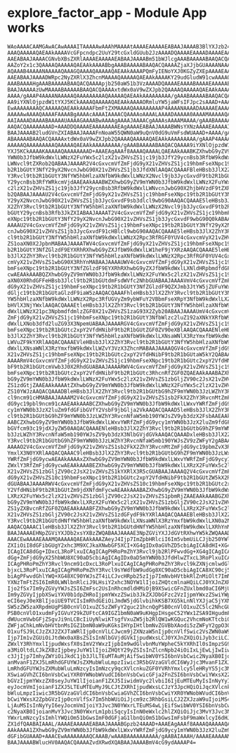 # explore_factor_app - Module App works

    WAoAAAACAAMGAwACAwAAAAITAAAAAwAAAhMAAAAtAAAAEAAAAAEABAAJAAAAB3BlYXJzb24A
    AAAQAAAAAQAEAAkAAAAVcGFpcndpc2UuY29tcGxldGUub2JzAAAADQAAAAEAAAADAAAAEAAA
    AAEABAAJAAAACGNvbXBsZXRlAAAAEAAAAAEABAAJAAAABm51bWJlcgAAABAAAAABAAQACQAA
    AAZoY2x1c3QAAAAQAAAAAQAEAAkAAAABbgAAABAAAAABAAQACQAAAAZjaXJjbGUAAAANAAAA
    AQAAAB4AAAANAAAAAQAAAGQAAAAQAAAAAQAEAAkAAAAPQmFyIENoYXJ0KGZyZXEpAAAAEAAA
    AAEABAAJAAAADWRpc2NyZXRlX3ZhcnMAAAAQAAAAAQAEAAkAAAAKY29udGludW91cwAAAA0A
    AAABAAAAHgAAABAAAAABAAQACQAAAApjb250aW51b3VzAAAADQAAAAEAAAABAAAAEAAAAAEA
    BAAJAAAAAzUwMAAAABAAAAABAAQACQAAAAxtdWx0aV9wZXJpb2QAAAAQAAAAAQAEAAkAAAAA
    AAAA/gAAAP4AAAANAAAAAQAAAAAAAAAQAAAAAQAEAAkAAAAAAAAA/gAAABAAAAABAAQACQAA
    AA9iYXNlOjpzdW1tYXJ5KCkAAAAQAAAAAQAEAAkAAAAORmluYW5jaWFsIFJpc2sAAAD+AAAC
    EwAAAAAAAAQCAAAAAQAEAAkAAAAFbmFtZXMAAAAQAAAAAAAAAP4AAAANAAAADAAAAAEAAAAC
    AAAAAwAAAAQAAAAFAAAABgAAAAcAAAAIAAAACQAAAAoAAAALAAAADAAAAA0AAAAMAAAAAQAA
    AAIAAAADAAAABAAAAAUAAAAGAAAABwAAAAgAAAAJAAAACgAAAAsAAAAMAAAA/gAAABAAAAAB
    AAQACQAAAAAAAAD+AAADDQAAAAEAAAAAAAAEAgAAAAEABAAJAAAABWNsYXNzAAAAEAAAAAIA
    BAAJAAAAB2ludGVnZXIABAAJAAAAFnNoaW55QWN0aW9uQnV0dG9uVmFsdWUAAAD+AAAA/gAA
    ABAAAAABAAQACQAAAAxtdWx0aV9wZXJpb2QAAAAQAAAAAQAEAAkAAAAAAAAA/gAAAP4AAAAN
    AAAAAQAAAAAAAAAQAAAAAQAEAAkAAAAAAAAA/gAAABAAAAABAAQACQAAAA9iYXNlOjpzdW1t
    YXJ5KCkAAAAKAAAAAQAAAAAAAAD+AAAEAgAAAf8AAAAQAAAALQAEAAkAAABKZXhwbG9yZV9m
    YWN0b3JfbW9kdWxlLWNzX2FuYWx5c2lzX21vZHVsZS1jc19jb3JfY29ycnBsb3RfbW9kdWxl
    LWNvcl9tZXRob2QABAAJAAAAR2V4cGxvcmVfZmFjdG9yX21vZHVsZS1jc19hbmFseXNpc19t
    b2R1bGUtY3NfY29yX2NvcnJwbG90X21vZHVsZS1jb3JfdXNlAAQACQAAAFBleHBsb3JlX2Zh
    Y3Rvcl9tb2R1bGUtY3NfYW5hbHlzaXNfbW9kdWxlLWNzX2Nvcl9jb3JycGxvdF9tb2R1bGUt
    Y29ycnBsb3RfYWRkcmVjdAAEAAkAAABWZXhwbG9yZV9mYWN0b3JfbW9kdWxlLWNzX2FuYWx5
    c2lzX21vZHVsZS1jc19jb3JfY29ycnBsb3RfbW9kdWxlLWNvcnJwbG90X2hjbHVzdF9tZXRo
    b2QABAAJAAAAU2V4cGxvcmVfZmFjdG9yX21vZHVsZS1jc19hbmFseXNpc19tb2R1bGUtY3Nf
    Y29yX2NvcnJwbG90X21vZHVsZS1jb3JycGxvdF9sb3dlcl9wbG90AAQACQAAAE5leHBsb3Jl
    X2ZhY3Rvcl9tb2R1bGUtY3NfYW5hbHlzaXNfbW9kdWxlLWNzX2Nvcl9jb3JycGxvdF9tb2R1
    bGUtY29ycnBsb3Rfb3JkZXIABAAJAAAAT2V4cGxvcmVfZmFjdG9yX21vZHVsZS1jc19hbmFs
    eXNpc19tb2R1bGUtY3NfY29yX2NvcnJwbG90X21vZHVsZS1jb3JycGxvdF9wbG90Q0kABAAJ
    AAAAU2V4cGxvcmVfZmFjdG9yX21vZHVsZS1jc19hbmFseXNpc19tb2R1bGUtY3NfY29yX2Nv
    cnJwbG90X21vZHVsZS1jb3JycGxvdF91cHBlcl9wbG90AAQACQAAAE5leHBsb3JlX2ZhY3Rv
    cl9tb2R1bGUtY3NfYW5hbHlzaXNfbW9kdWxlLWNzX2Rpc3RfRGF0YUV4cGxvcmVyX21vZHVs
    ZS1oaXN0X2JpbnMABAAJAAAATWV4cGxvcmVfZmFjdG9yX21vZHVsZS1jc19hbmFseXNpc19t
    b2R1bGUtY3NfZGlzdF9EYXRhRXhwbG9yZXJfbW9kdWxlLW1heF9jYXRzAAQACQAAAE5leHBs
    b3JlX2ZhY3Rvcl9tb2R1bGUtY3NfYW5hbHlzaXNfbW9kdWxlLWNzX2Rpc3RfRGF0YUV4cGxv
    cmVyX21vZHVsZS1wbG90X3RhYnMABAAJAAAAUWV4cGxvcmVfZmFjdG9yX21vZHVsZS1jc19h
    bmFseXNpc19tb2R1bGUtY3NfZGlzdF9EYXRhRXhwbG9yZXJfbW9kdWxlLXNldHRpbmdfdGFi
    cwAEAAkAAABQZXhwbG9yZV9mYWN0b3JfbW9kdWxlLWNzX2FuYWx5c2lzX21vZHVsZS1jc19k
    aXN0X0RhdGFFeHBsb3Jlcl9tb2R1bGUtdmFsdWVfc2NhbGUABAAJAAAAVmV4cGxvcmVfZmFj
    dG9yX21vZHVsZS1jc19hbmFseXNpc19tb2R1bGUtY3NfZGlzdF9QZXJmb3JtYW5jZUFuYWx5
    dGljc19tb2R1bGUtaGlzdF9iaW5zAAQACQAAAFhleHBsb3JlX2ZhY3Rvcl9tb2R1bGUtY3Nf
    YW5hbHlzaXNfbW9kdWxlLWNzX2Rpc3RfUGVyZm9ybWFuY2VBbmFseXRpY3NfbW9kdWxlLXZh
    bHVlX3NjYWxlAAQACQAAAEtleHBsb3JlX2ZhY3Rvcl9tb2R1bGUtY3NfYW5hbHlzaXNfbW9k
    dWxlLWNzX21pc3NpbmdfdmlzZGF0X21vZHVsZS1zaG93X2Zyb20ABAAJAAAAUmV4cGxvcmVf
    ZmFjdG9yX21vZHVsZS1jc19hbmFseXNpc19tb2R1bGUtY3NfbWlzc2luZ192aXNkYXRfbW9k
    dWxlLXNob3dfd2luZG93X3NpemUABAAJAAAARGV4cGxvcmVfZmFjdG9yX21vZHVsZS1jc19h
    bmFseXNpc19tb2R1bGUtc2xpY2VfdHNibF9tb2R1bGUtZGF0ZV90eXBlAAQACQAAAENleHBs
    b3JlX2ZhY3Rvcl9tb2R1bGUtY3NfYW5hbHlzaXNfbW9kdWxlLXNsaWNlX3RzYmxfbW9kdWxl
    LWVuZF9kYXRlAAQACQAAAEVleHBsb3JlX2ZhY3Rvcl9tb2R1bGUtY3NfYW5hbHlzaXNfbW9k
    dWxlLXNsaWNlX3RzYmxfbW9kdWxlLWZvY3VzX3ZhcnMABAAJAAAAQGV4cGxvcmVfZmFjdG9y
    X21vZHVsZS1jc19hbmFseXNpc19tb2R1bGUtc2xpY2VfdHNibF9tb2R1bGUtaW5kY2QABAAJ
    AAAARmV4cGxvcmVfZmFjdG9yX21vZHVsZS1jc19hbmFseXNpc19tb2R1bGUtc2xpY2VfdHNi
    bF9tb2R1bGUtcmVwb3J0X2RhdGUABAAJAAAARWV4cGxvcmVfZmFjdG9yX21vZHVsZS1jc19h
    bmFseXNpc19tb2R1bGUtc2xpY2VfdHNibF9tb2R1bGUtc3RhcnRfZGF0ZQAEAAkAAABAZXhw
    bG9yZV9mYWN0b3JfbW9kdWxlLWNzX2FuYWx5c2lzX21vZHVsZS1zbGljZV90c2JsX21vZHVs
    ZS1zdGtjZAAEAAkAAAAtZXhwbG9yZV9mYWN0b3JfbW9kdWxlLWNzX2FuYWx5c2lzX21vZHVs
    ZS10YWJzAAQACQAAADBleHBsb3JlX2ZhY3Rvcl9tb2R1bGUtbG9hZF9mYWN0b3JzLWZhY3Rv
    cl9ncm91cHMABAAJAAAAM2V4cGxvcmVfZmFjdG9yX21vZHVsZS1sb2FkX2ZhY3RvcnMtZmFj
    dG9yc19pbl9ncm91cAAEAAkAAABCZXhwbG9yZV9mYWN0b3JfbW9kdWxlLWxvYWRfZmFjdG9y
    cy1mYWN0b3JzX2luZm9fdGFibGVfY2VsbF9jbGlja2VkAAQACQAAAD5leHBsb3JlX2ZhY3Rv
    cl9tb2R1bGUtbG9hZF9mYWN0b3JzLWZhY3RvcnNfaW5mb190YWJsZV9yb3dzX2FsbAAEAAkA
    AABCZXhwbG9yZV9mYWN0b3JfbW9kdWxlLWxvYWRfZmFjdG9ycy1mYWN0b3JzX2luZm9fdGFi
    bGVfcm93c19jdXJyZW50AAQACQAAAENleHBsb3JlX2ZhY3Rvcl9tb2R1bGUtbG9hZF9mYWN0
    b3JzLWZhY3RvcnNfaW5mb190YWJsZV9yb3dzX3NlbGVjdGVkAAQACQAAADxleHBsb3JlX2Zh
    Y3Rvcl9tb2R1bGUtbG9hZF9mYWN0b3JzLWZhY3RvcnNfaW5mb190YWJsZV9zZWFyY2gABAAJ
    AAAAO2V4cGxvcmVfZmFjdG9yX21vZHVsZS1sb2FkX2ZhY3RvcnMtZmFjdG9yc19pbmZvX3Rh
    YmxlX3N0YXRlAAQACQAAAC9leHBsb3JlX2ZhY3Rvcl9tb2R1bGUtbG9hZF9mYWN0b3JzLWxv
    YWRfZmFjdG9ycwAEAAkAAAAxZXhwbG9yZV9mYWN0b3JfbW9kdWxlLWxvYWRfZmFjdG9ycy1z
    ZWxlY3RfZmFjdG9ycwAEAAkAAABEZXhwbG9yZV9mYWN0b3JfbW9kdWxlLXRzX2FuYWx5c2lz
    X21vZHVsZS1zbGljZV90c2JsX21vZHVsZS1kYXRlX3R5cGUABAAJAAAAQ2V4cGxvcmVfZmFj
    dG9yX21vZHVsZS10c19hbmFseXNpc19tb2R1bGUtc2xpY2VfdHNibF9tb2R1bGUtZW5kX2Rh
    dGUABAAJAAAARWV4cGxvcmVfZmFjdG9yX21vZHVsZS10c19hbmFseXNpc19tb2R1bGUtc2xp
    Y2VfdHNibF9tb2R1bGUtZm9jdXNfdmFycwAEAAkAAABAZXhwbG9yZV9mYWN0b3JfbW9kdWxl
    LXRzX2FuYWx5c2lzX21vZHVsZS1zbGljZV90c2JsX21vZHVsZS1pbmRjZAAEAAkAAABGZXhw
    bG9yZV9mYWN0b3JfbW9kdWxlLXRzX2FuYWx5c2lzX21vZHVsZS1zbGljZV90c2JsX21vZHVs
    ZS1yZXBvcnRfZGF0ZQAEAAkAAABFZXhwbG9yZV9mYWN0b3JfbW9kdWxlLXRzX2FuYWx5c2lz
    X21vZHVsZS1zbGljZV90c2JsX21vZHVsZS1zdGFydF9kYXRlAAQACQAAAEBleHBsb3JlX2Zh
    Y3Rvcl9tb2R1bGUtdHNfYW5hbHlzaXNfbW9kdWxlLXNsaWNlX3RzYmxfbW9kdWxlLXN0a2Nk
    AAQACQAAAC1leHBsb3JlX2ZhY3Rvcl9tb2R1bGUtdHNfYW5hbHlzaXNfbW9kdWxlLXRhYnMA
    BAAJAAAAEHNpZGViYXJDb2xsYXBzZWQABAAJAAAAE3NpZGViYXJJdGVtRXhwYW5kZWQAAAD+
    AAACEwAAAAEAAAMQAAAAAQAEAAkAAAZAeyJ4Ijp7ImZpbHRlciI6Im5vbmUiLCJjb250YWlu
    ZXIiOiI8dGFibGUgY2xhc3M9XCJkaXNwbGF5XCI+XG4gIDx0aGVhZD5cbiAgICA8dHI+XG4g
    ICAgICA8dGg+IDxcL3RoPlxuICAgICAgPHRoPmZhY3Rvcl9jb2RlPFwvdGg+XG4gICAgICA8
    dGg+ZmFjdG9yX25hbWU8XC90aD5cbiAgICAgIDx0aD5mYWN0b3JfdHlwZTxcL3RoPlxuICAg
    ICAgPHRoPmZhY3Rvcl9ncm91cDxcL3RoPlxuICAgICAgPHRoPmZhY3Rvcl9kZXNjcmlwdGlv
    bjxcL3RoPlxuICAgICAgPHRoPmZhY3Rvcl9sYWdfbW9udGg8XC90aD5cbiAgICA8XC90cj5c
    biAgPFwvdGhlYWQ+XG48XC90YWJsZT4iLCJvcHRpb25zIjp7ImNvbHVtbkRlZnMiOlt7ImNs
    YXNzTmFtZSI6ImR0LWNlbnRlciJ9LHsiY2xhc3NOYW1lIjoiZHQtcmlnaHQiLCJ0YXJnZXRz
    Ijo2fSx7Im9yZGVyYWJsZSI6ZmFsc2UsInRhcmdldHMiOjB9XSwicGFnZUxlbmd0aCI6MjUs
    Im9yZGVyIjpbXSwiYXV0b1dpZHRoIjpmYWxzZSwib3JkZXJDbGFzc2VzIjpmYWxzZSwiYWph
    eCI6eyJ0eXBlIjoiUE9TVCIsImRhdGEiOiJmdW5jdGlvbihkKSB7XG5kLnNlYXJjaC5jYXNl
    SW5zZW5zaXRpdmUgPSB0cnVlO1xuZC5zZWFyY2guc21hcnQgPSB0cnVlO1xuZC5lc2NhcGUg
    PSB0cnVlO1xudmFyIGVuY29kZUFtcCA9IGZ1bmN0aW9uKHgpIHsgeC52YWx1ZSA9IHgudmFs
    dWUucmVwbGFjZSgvJi9nLCBcIiUyNlwiKTsgfVxuZW5jb2RlQW1wKGQuc2VhcmNoKTtcbiQu
    ZWFjaChkLmNvbHVtbnMsIGZ1bmN0aW9uKGksIHYpIHtlbmNvZGVBbXAodi5zZWFyY2gpO30p
    O1xufSJ9LCJzZXJ2ZXJTaWRlIjp0cnVlLCJwcm9jZXNzaW5nIjp0cnVlfSwic2VsZWN0aW9u
    Ijp7Im1vZGUiOiJtdWx0aXBsZSIsInNlbGVjdGVkIjpudWxsLCJ0YXJnZXQiOiJyb3ciLCJz
    ZWxlY3RhYmxlIjpudWxsfX0sImV2YWxzIjpbIm9wdGlvbnMuYWpheC5kYXRhIl0sImpzSG9v
    a3MiOltdLCJkZXBzIjpbeyJuYW1lIjoiZHQtY29yZSIsInZlcnNpb24iOiIxLjEwLjIwIiwi
    c3JjIjp7ImhyZWYiOiJkdC1jb3JlLTEuMTAuMjAifSwibWV0YSI6bnVsbCwic2NyaXB0Ijoi
    anMvanF1ZXJ5LmRhdGFUYWJsZXMubWluLmpzIiwic3R5bGVzaGVldCI6WyJjc3MvanF1ZXJ5
    LmRhdGFUYWJsZXMubWluLmNzcyIsImNzcy9qcXVlcnkuZGF0YVRhYmxlcy5leHRyYS5jc3Mi
    XSwiaGVhZCI6bnVsbCwiYXR0YWNobWVudCI6bnVsbCwicGFja2FnZSI6bnVsbCwiYWxsX2Zp
    bGVzIjpmYWxzZX0seyJuYW1lIjoianF1ZXJ5IiwidmVyc2lvbiI6IjEuMTEuMyIsInNyYyI6
    eyJocmVmIjoianF1ZXJ5LTEuMTEuMyJ9LCJtZXRhIjpudWxsLCJzY3JpcHQiOiJqcXVlcnku
    bWluLmpzIiwic3R5bGVzaGVldCI6bnVsbCwiaGVhZCI6bnVsbCwiYXR0YWNobWVudCI6bnVs
    bCwiYWxsX2ZpbGVzIjp0cnVlfSx7Im5hbWUiOiJjcm9zc3RhbGsiLCJ2ZXJzaW9uIjoiMS4x
    LjAuMSIsInNyYyI6eyJocmVmIjoiY3Jvc3N0YWxrLTEuMS4wLjEifSwibWV0YSI6bnVsbCwi
    c2NyaXB0IjoianMvY3Jvc3N0YWxrLm1pbi5qcyIsInN0eWxlc2hlZXQiOiJjc3MvY3Jvc3N0
    YWxrLmNzcyIsImhlYWQiOm51bGwsImF0dGFjaG1lbnQiOm51bGwsImFsbF9maWxlcyI6dHJ1
    ZX1dfQAABAIAAAL/AAAAEAAAAAEABAAJAAAABGpzb24AAAD+AAAEAgAAAf8AAAAQAAAAAQAE
    AAkAAAA1ZXhwbG9yZV9mYWN0b3JfbW9kdWxlLWxvYWRfZmFjdG9ycy1mYWN0b3JzX2luZm9f
    dGFibGUAAAD+AAACEwAAAAAAAAQCAAAB/wAAABAAAAAAAAAA/gAABAIAAAH/AAAAEAAAAAMA
    BAAJAAAABWlucHV0AAQACQAAAAZvdXRwdXQABAAJAAAABmV4cG9ydAAAAP4=


